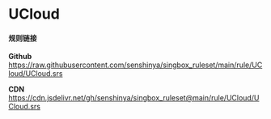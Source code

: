 # UCloud

#### 规则链接

**Github**
https://raw.githubusercontent.com/senshinya/singbox_ruleset/main/rule/UCloud/UCloud.srs

**CDN**
https://cdn.jsdelivr.net/gh/senshinya/singbox_ruleset@main/rule/UCloud/UCloud.srs